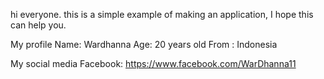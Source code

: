 hi everyone.
this is a simple example of making an application, I hope this can help you.

My profile
Name: Wardhanna
Age: 20 years old
From : Indonesia

My social media
Facebook: https://www.facebook.com/WarDhanna11
